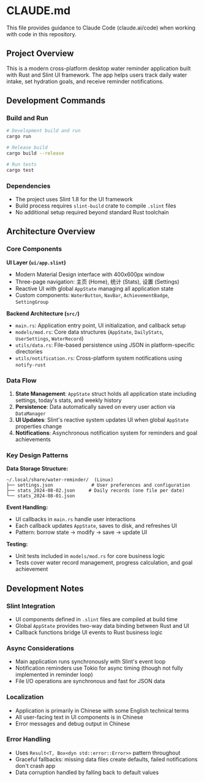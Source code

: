 # CLAUDE.md

This file provides guidance to Claude Code (claude.ai/code) when working with code in this repository.

## Project Overview

This is a modern cross-platform desktop water reminder application built with Rust and Slint UI framework. The app helps users track daily water intake, set hydration goals, and receive reminder notifications.

## Development Commands

### Build and Run
```bash
# Development build and run
cargo run

# Release build
cargo build --release

# Run tests
cargo test
```

### Dependencies
- The project uses Slint 1.8 for the UI framework
- Build process requires `slint-build` crate to compile `.slint` files
- No additional setup required beyond standard Rust toolchain

## Architecture Overview

### Core Components

**UI Layer (`ui/app.slint`)**
- Modern Material Design interface with 400x600px window
- Three-page navigation: 主页 (Home), 统计 (Stats), 设置 (Settings)
- Reactive UI with global `AppState` managing all application state
- Custom components: `WaterButton`, `NavBar`, `AchievementBadge`, `SettingGroup`

**Backend Architecture (`src/`)**
- `main.rs`: Application entry point, UI initialization, and callback setup
- `models/mod.rs`: Core data structures (`AppState`, `DailyStats`, `UserSettings`, `WaterRecord`)
- `utils/data.rs`: File-based persistence using JSON in platform-specific directories
- `utils/notification.rs`: Cross-platform system notifications using `notify-rust`

### Data Flow

1. **State Management**: `AppState` struct holds all application state including settings, today's stats, and weekly history
2. **Persistence**: Data automatically saved on every user action via `DataManager`
3. **UI Updates**: Slint's reactive system updates UI when global `AppState` properties change
4. **Notifications**: Asynchronous notification system for reminders and goal achievements

### Key Design Patterns

**Data Storage Structure:**
```
~/.local/share/water-reminder/  (Linux)
├── settings.json              # User preferences and configuration
├── stats_2024-08-02.json     # Daily records (one file per date)
└── stats_2024-08-01.json
```

**Event Handling:**
- UI callbacks in `main.rs` handle user interactions
- Each callback updates `AppState`, saves to disk, and refreshes UI
- Pattern: borrow state → modify → save → update UI

**Testing:**
- Unit tests included in `models/mod.rs` for core business logic
- Tests cover water record management, progress calculation, and goal achievement

## Development Notes

### Slint Integration
- UI components defined in `.slint` files are compiled at build time
- Global `AppState` provides two-way data binding between Rust and UI
- Callback functions bridge UI events to Rust business logic

### Async Considerations
- Main application runs synchronously with Slint's event loop
- Notification reminders use Tokio for async timing (though not fully implemented in reminder loop)
- File I/O operations are synchronous and fast for JSON data

### Localization
- Application is primarily in Chinese with some English technical terms
- All user-facing text in UI components is in Chinese
- Error messages and debug output in Chinese

### Error Handling
- Uses `Result<T, Box<dyn std::error::Error>>` pattern throughout
- Graceful fallbacks: missing data files create defaults, failed notifications don't crash app
- Data corruption handled by falling back to default values